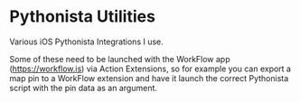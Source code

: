 # Pythonista Utilities

Various iOS Pythonista Integrations I use.

Some of these need to be launched with the WorkFlow app (https://workflow.is) via Action Extensions,
so for example you can export a map pin to a WorkFlow extension and have it launch the correct
Pythonista script with the pin data as an argument.
